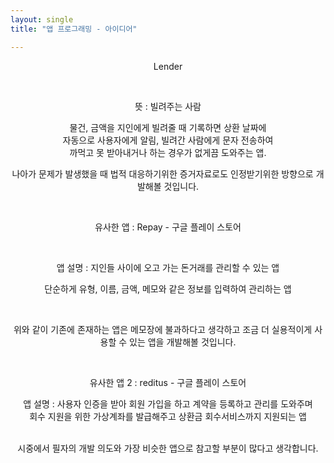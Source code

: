 ```yaml
---
layout: single
title: "앱 프로그래밍 - 아이디어"

---
```


<div style="text-align:center">


<p>

Lender<br>

<br>

뜻 : 빌려주는 사람<br>

물건, 금액을 지인에게 빌려줄 때 기록하면 상환 날짜에 <br>자동으로 사용자에게 알림, 빌려간 사람에게 문자 전송하여<br> 까먹고 못 받아내거나 하는 경우가 없게끔 도와주는 앱.<br>

나아가 문제가 발생했을 때 법적 대응하기위한 증거자료로도 인정받기위한 방향으로 개발해볼 것입니다. <br>

<br>



유사한 앱 : Repay - 구글 플레이 스토어 <br>

<br>

앱 설명 : 지인들 사이에 오고 가는 돈거래를 관리할 수 있는 앱<br>

단순하게 유형, 이름, 금액, 메모와 같은 정보를 입력하여 관리하는 앱<br>

<br>

위와 같이 기존에 존재하는 앱은 메모장에 불과하다고 생각하고 조금 더 실용적이게 사용할 수 있는 앱을 개발해볼 것입니다.<br>

<br>



유사한 앱 2 : reditus - 구글 플레이 스토어

앱 설명 : 사용자 인증을 받아 회원 가입을 하고 계약을 등록하고 관리를 도와주며 <br> 회수 지원을 위한 가상계좌를 발급해주고 상환금 회수서비스까지 지원되는 앱<br>

<br> 시중에서 필자의 개발 의도와 가장 비슷한 앱으로 참고할 부분이 많다고 생각합니다. <br>

</p>

</center>

</div>
